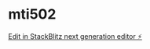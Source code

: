 # mti502

[Edit in StackBlitz next generation editor ⚡️](https://stackblitz.com/~/github.com/Possera/mti502)